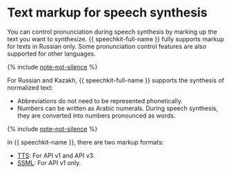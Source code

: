 # Text markup for speech synthesis

You can control pronunciation during speech synthesis by marking up the text you want to synthesize. {{ speechkit-full-name }} fully supports markup for texts in Russian only. Some pronunciation control features are also supported for other languages.

{% include [note-not-silence](../../../_includes/speechkit/note-templates-markup.md) %}

For Russian and Kazakh, {{ speechkit-full-name }} supports the synthesis of normalized text:

* Abbreviations do not need to be represented phonetically.
* Numbers can be written as Arabic numerals. During speech synthesis, they are converted into numbers pronounced as words.

{% include [note-not-silence](../../../_includes/speechkit/note-not-silence.md) %}


In {{ speechkit-name }}, there are two markup formats:

* [TTS](tts-markup.md): For API v1 and API v3.
* [SSML](ssml.md): For API v1 only.

